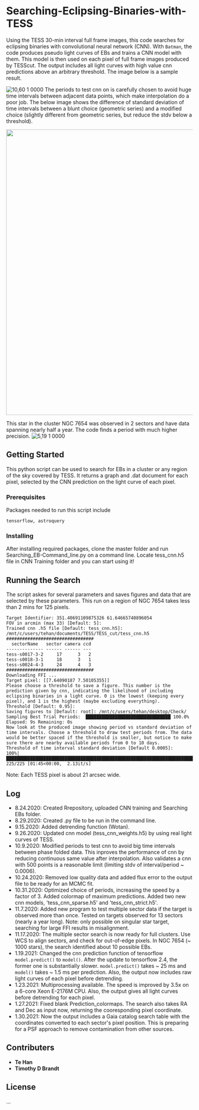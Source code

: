 # Searching-Eclipsing-Binaries-with-TESS
Using the TESS 30-min interval full frame images, this code searches for eclipsing binaries with convolutional neural network (CNN). With `Batman`, the code produces pseudo light curves of EBs and trains a CNN model with them. This model is then used on each pixel of full frame images produced by TESScut. The output includes all light curves with high value cnn predictions above an arbitrary threshold. The image below is a sample result. 

<!-- <img src=https://user-images.githubusercontent.com/49893001/97091618-0a0fab00-15f2-11eb-926e-097c558bb119.png width = '1024'> -->
![10,60  1 0000](https://user-images.githubusercontent.com/49893001/97091618-0a0fab00-15f2-11eb-926e-097c558bb119.png)
The periods to test cnn on is carefully chosen to avoid huge time intervals between adjacent data points, which make interpolation do a poor job. The below image shows the difference of standard deviation of time intervals between a blunt choice (geometric series) and a modified choice (slightly different from geometric series, but reduce the stdv below a threshold).

<p align="center">
  <img src=https://user-images.githubusercontent.com/49893001/95634538-02bb9f80-0a3f-11eb-981f-d2c16084ec94.png width = '768'>
</p>

This star in the cluster NGC 7654 was observed in 2 sectors and have data spanning nearly half a year. The code finds a period with much higher precision.
![5,19  1 0000](https://user-images.githubusercontent.com/49893001/99491939-8790b780-2921-11eb-87c3-0899ab9a777d.jpg)


## Getting Started

This python script can be used to search for EBs in a cluster or any region of the sky covered by TESS. It returns a graph and .dat document for each pixel, selected by the CNN prediction on the light curve of each pixel. 

### Prerequisites

Packages needed to run this script include
```
tensorflow, astroquery
```

### Installing
After installing required packages, clone the master folder and run Searching_EB-Command_line.py on a command line. Locate tess_cnn.h5 file in CNN Training folder and you can start using it!

## Running the Search
The script askes for several parameters and saves figures and data that are selected by these parameters. This run on a region of NGC 7654 takes less than 2 mins for 125 pixels. 

```
Target Identifier: 351.40691109875326 61.64665740896054
FOV in arcmin (max 33) [Default: 5]:
Trained cnn .h5 file [Default: tess_cnn.h5]: /mnt/c/users/tehan/documents/TESS/TESS_cut/tess_cnn.h5
#################################
  sectorName   sector camera ccd
-------------- ------ ------ ---
tess-s0017-3-2     17      3   2
tess-s0018-3-1     18      3   1
tess-s0024-4-3     24      4   3
#################################
Downloading FFI ...
Target pixel: [[7.64090187 7.50105355]]
Please choose a threshold to save a figure. This number is the prediction given by cnn, indicating the likelihood of including eclipsing binaries in a light curve. 0 is the lowest (keeping every pixel), and 1 is the highest (maybe excluding everything).
Threshold [Default: 0.95]:
Saving figures to [Default: root]: /mnt/c/users/tehan/desktop/Check/
Sampling Best Trial Periods:  ████████████████████████████████ 100.0% Elapsed: 9s Remaining: 0s
Now look at the produced image showing period vs standard deviation of time intervals. Choose a threshold to draw test periods from. The data would be better spaced if the threshold is smaller, but notice to make sure there are nearby available periods from 0 to 10 days.
Threshold of time interval standard deviation [Default 0.0005]:
100%|█████████████████████████████████████████████████████████████████████████████████| 225/225 [01:45<00:00,  2.13it/s]
```
Note: Each TESS pixel is about 21 arcsec wide.

## Log
* 8.24.2020: Created Rrepository, uploaded CNN training and Searching EBs folder.
* 8.29.2020: Created .py file to be run in the command line.
* 9.15.2020: Added detrending function (Wotan).
* 9.26.2020: Updated cnn model (tess_cnn_weights.h5) by using real light curves of TESS.
* 10.9.2020: Modified periods to test cnn to avoid big time intervals between phase folded data. This inproves the performance of cnn by reducing continuous same value after interpolation. Also validates a cnn with 500 points is a reasonable limit (limiting stdv of interval/period ~ 0.0006). 
* 10.24.2020: Removed low quality data and added flux error to the output file to be ready for an MCMC fit.
* 10.31.2020: Optimized choice of periods, increasing the speed by a factor of 3. Added colormap of maximum predictions. Added two new cnn models, 'tess_cnn_sparse.h5' and 'tess_cnn_strict.h5'.
* 11.7.2020: Added new program to test multiple sector data if the target is observed more than once. Tested on targets observed for 13 sectors (nearly a year long). Note: only possible on singular star target, searching for large FFI results in misalignment. 
* 11.17.2020: The multiple sector search is now ready for full clusters. Use WCS to align sectors, and check for out-of-edge pixels. In NGC 7654 (~ 1000 stars), the search identified about 10 possible EBs. 
* 1.19.2021: Changed the cnn prediction function of tensorflow `model.predict()` to `model()`. After the update to tensorflow 2.4, the former one is substantially slower. `model.predict()` takes ~ 25 ms and `model()` takes ~ 1.5 ms per prediction. Also, the output now includes raw light curves of each pixel before detrending. 
* 1.23.2021: Multiprocessing available. The speed is improved by 3.5x on a 6-core Xeon E-2176M CPU. Also, the output gives all light curves before detrending for each pixel.
* 1.27.2021: Fixed blank Prediction_colormaps. The search also takes RA and Dec as input now, returning the cooresponding pixel coordinate. 
* 1.30.2021: Now the output includes a Gaia catalog search table with the coordinates converted to each sector's pixel position. This is preparing for a PSF approach to remove contamination from other sources.  
## Contributers

* **Te Han** 
* **Timothy D Brandt** 

## License
 ...
